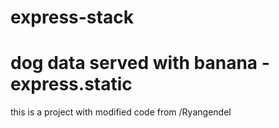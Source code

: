 # express-stack
dog data served with banana - express.static
=  
this is a project with modified code from /Ryangendel
